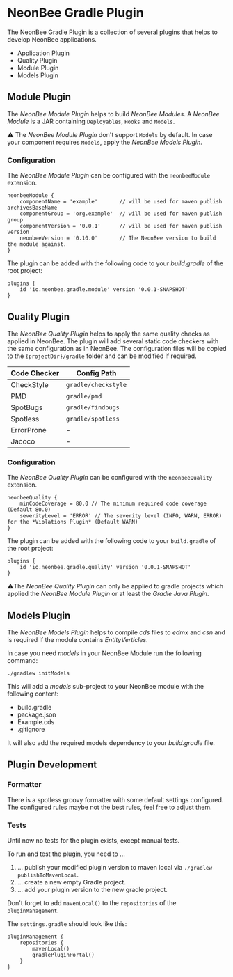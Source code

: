 # NeonBee Gradle Plugin

The NeonBee Gradle Plugin is a collection of several plugins that helps to develop NeonBee applications.

* Application Plugin
* Quality Plugin
* Module Plugin
* Models Plugin

## Module Plugin
The *NeonBee Module Plugin* helps to build *NeonBee Modules*. A *NeonBee Module* is a JAR containing
`Deployables`, `Hooks` and `Models`.

⚠️ The *NeonBee Module Plugin* don't support `Models` by default. In case your component requires `Models`,
apply the *NeonBee Models Plugin*.

### Configuration
The *NeonBee Module Plugin* can be configured with the `neonbeeModule` extension.

```
neonbeeModule {
    componentName = 'example'       // will be used for maven publish archivesBaseName
    componentGroup = 'org.example'  // will be used for maven publish group
    componentVersion = '0.0.1'      // will be used for maven publish version
    neonbeeVersion = '0.10.0'       // The NeonBee version to build the module against.
}
```

The plugin can be added with the following code to your *build.gradle* of the root project:
```
plugins {
    id 'io.neonbee.gradle.module' version '0.0.1-SNAPSHOT'
}
```

## Quality Plugin
The *NeonBee Quality Plugin* helps to apply the same quality checks as applied in NeonBee. The plugin will
add several static code checkers with the same configuration as in NeonBee. The configuration files will be
copied to the `{projectDir}/gradle` folder and can be modified if required.

| Code Checker | Config Path         |
|--------------|---------------------|
| CheckStyle   | `gradle/checkstyle` |
| PMD          | `gradle/pmd`        |
| SpotBugs     | `gradle/findbugs`   |
| Spotless     | `gradle/spotless`   |
| ErrorProne   | -                   |
| Jacoco       | -                   |

### Configuration
The *NeonBee Quality Plugin* can be configured with the `neonbeeQuality` extension.

```
neonbeeQuality {
    minCodeCoverage = 80.0 // The minimum required code coverage (Default 80.0)
    severityLevel = 'ERROR' // The severity level (INFO, WARN, ERROR) for the *Violations Plugin* (Default WARN)
}
```

The plugin can be added with the following code to your `build.gradle` of the root project:
```
plugins {
    id 'io.neonbee.gradle.quality' version '0.0.1-SNAPSHOT'
}
```
⚠️The *NeonBee Quality Plugin* can only be applied to gradle projects which applied the *NeonBee Module Plugin*
or at least  the *Gradle Java Plugin*.

## Models Plugin
The *NeonBee Models Plugin* helps to compile *cds* files to *edmx* and *csn* and is required
if the module contains *EntityVerticles*.

In case you need *models* in your NeonBee Module run the following command:
```
./gradlew initModels
```

This will add a *models* sub-project to your NeonBee module with the following content:
 * build.gradle
 * package.json
 * Example.cds
 * .gitignore

It will also add the required models dependency to your *build.gradle* file.

## Plugin Development

### Formatter
There is a spotless groovy formatter with some default settings configured.
The configured rules maybe not the best rules, feel free to adjust them.

### Tests
Until now no tests for the plugin exists, except manual tests.

To run and test the plugin, you need to ...
1. ... publish your modified plugin version to maven local via `./gradlew publishToMavenLocal`.
2. ... create a new empty Gradle project.
3. ... add your plugin version to the new gradle project.

Don't forget to add `mavenLocal()` to the `repositories` of the `pluginManagement`.

The `settings.gradle` should look like this:
```
pluginManagement {
    repositories {
        mavenLocal()
        gradlePluginPortal()
    }
}
```